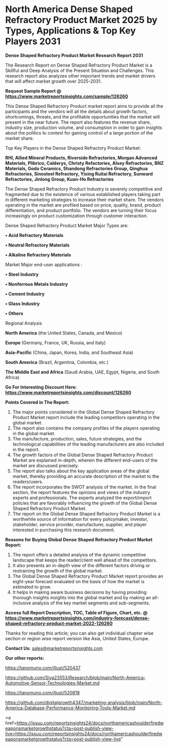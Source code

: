 # North America Dense Shaped Refractory Product Market 2025 by Types, Applications & Top Key Players 2031

<strong>Dense Shaped Refractory Product Market Research Report 2031</strong>

The Research Report on Dense Shaped Refractory Product Market is a Skillful and Deep Analysis of the Present Situation and Challenges. This research report also analyzes other important trends and market drivers that will affect market growth over 2025-2031.

<strong>Request Sample Report @ <a href=https://www.marketreportsinsights.com/sample/126260>https://www.marketreportsinsights.com/sample/126260</a></strong>

This Dense Shaped Refractory Product market report aims to provide all the participants and the vendors will all the details about growth factors, shortcomings, threats, and the profitable opportunities that the market will present in the near future. The report also features the revenue share, industry size, production volume, and consumption in order to gain insights about the politics to contest for gaining control of a large portion of the market share.

Top Key Players in the Dense Shaped Refractory Product Market:

<strong>RHI, Allied Mineral Products, Riverside Refractories, Morgan Advanced Materials, Plibrico, Calderys, Christy Refactories, Alsey Refractories, BNZ Materials, Godo Ceramics, Shandong Refractories Group, Qinghua Refractories, Sinosteel Refractory, Yixing Ruitai Refractory, Sunward Refractories, Jinlong Group, Kuan-Ho Refractories</strong>

The Dense Shaped Refractory Product Industry is severely competitive and fragmented due to the existence of various established players taking part in different marketing strategies to increase their market share. The vendors operating in the market are profiled based on price, quality, brand, product differentiation, and product portfolio. The vendors are turning their focus increasingly on product customization through customer interaction.

Dense Shaped Refractory Product Market Major Types are:

<strong>• Acid Refractory Materials

• Neutral Refractory Materials

• Alkaline Refractory Materials</strong>

Market Major end-user applications :

<strong>• Steel Industry

• Nonferrous Metals Industry

• Cement Industry

• Glass Industry

• Others</strong>

Regional Analysis

</u><strong><b>North America</b></strong> (the United States, Canada, and Mexico)

<strong><b>Europe </b></strong>(Germany, France, UK, Russia, and Italy)

<strong><b>Asia-Pacific</b></strong> (China, Japan, Korea, India, and Southeast Asia)

<strong><b>South America</b></strong> (Brazil, Argentina, Colombia, etc.)

<strong><b>The Middle East and Africa</b></strong> (Saudi Arabia, UAE, Egypt, Nigeria, and South Africa)

<strong>Go For Interesting Discount Here: <a href=https://www.marketreportsinsights.com/discount/126260>https://www.marketreportsinsights.com/discount/126260</a></strong>

<strong>Points Covered in The Report:</strong>
<ol>
  <li>The major points considered in the Global Dense Shaped Refractory Product Market report include the leading competitors operating in the global market.</li>
  <li>The report also contains the company profiles of the players operating in the global market.</li>
  <li>The manufacture, production, sales, future strategies, and the technological capabilities of the leading manufacturers are also included in the report.</li>
  <li>The growth factors of the Global Dense Shaped Refractory Product Market are explained in-depth, wherein the different end-users of the market are discussed precisely.</li>
  <li>The report also talks about the key application areas of the global market, thereby providing an accurate description of the market to the readers/users.</li>
  <li>The report incorporates the SWOT analysis of the market. In the final section, the report features the opinions and views of the industry experts and professionals. The experts analyzed the export/import policies that are favorably influencing the growth of the Global Dense Shaped Refractory Product Market.</li>
  <li>The report on the Global Dense Shaped Refractory Product Market is a worthwhile source of information for every policymaker, investor, stakeholder, service provider, manufacturer, supplier, and player interested in purchasing this research document.</li>
</ol>
<strong>Reasons for Buying Global Dense Shaped Refractory Product Market Report:</strong>

<ol>
  <li>The report offers a detailed analysis of the dynamic competitive landscape that keeps the reader/client well ahead of the competitors.</li>
  <li>It also presents an in-depth view of the different factors driving or restraining the growth of the global market.</li>
  <li>The Global Dense Shaped Refractory Product Market report provides an eight-year forecast evaluated on the basis of how the market is estimated to grow.</li>
  <li>It helps in making aware business decisions by having providing thorough insights insights into the global market and by making an all-inclusive analysis of the key market segments and sub-segments.</li>
</ol>
<strong>Access full Report Description, TOC, Table of Figure, Chart, etc. @ <a href=https://www.marketreportsinsights.com/industry-forecast/dense-shaped-refractory-product-market-2022-126260>https://www.marketreportsinsights.com/industry-forecast/dense-shaped-refractory-product-market-2022-126260</a></strong>


Thanks for reading this article; you can also get individual chapter wise section or region wise report version like Asia, United States, Europe.

<strong>Contact Us:</strong>
sales@marketreportsinsights.com

<strong>Our other reports:</strong>

<a href=https://tanomuno.com/illust/520437>https://tanomuno.com/illust/520437</a>

<a href=https://github.com/Siya23553/Research/blob/main/North-America-Automotive-Sensor-Technologies-Market.md>https://github.com/Siya23553/Research/blob/main/North-America-Automotive-Sensor-Technologies-Market.md</a>

<a href=https://tanomuno.com/illust/520818>https://tanomuno.com/illust/520818</a>

<a href=https://github.com/digitalgrowth4347/marketing-analysis/blob/main/North-America-Database-Performance-Monitoring-Tools-Market.md>https://github.com/digitalgrowth4347/marketing-analysis/blob/main/North-America-Database-Performance-Monitoring-Tools-Market.md</a>

<a href=https://issuu.com/reportsinsights24/docs/northamericashoulderfiredweaponsmarketgrowthstatus?cta=post-publish-view-live>https://issuu.com/reportsinsights24/docs/northamericashoulderfiredweaponsmarketgrowthstatus?cta=post-publish-view-live</a>"
